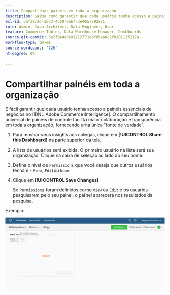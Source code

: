 ```yaml
---
title: Compartilhar painéis em toda a organização
description: Saiba como garantir que cada usuário tenha acesso a painéis comerciais essenciais no [!DNL Commerce Intelligence].
exl-id: 5afa8c3c-1673-4350-babf-3e4657292871
role: Admin, Data Architect, Data Engineer, User
feature: Commerce Tables, Data Warehouse Manager, Dashboards
source-git-commit: 6e2f9e4a9e91212771e6f6baa8c2f8101125217a
workflow-type: tm+mt
source-wordcount: '126'
ht-degree: 0%

---
```


# Compartilhar painéis em toda a organização

É fácil garantir que cada usuário tenha acesso a painéis essenciais de negócios no [!DNL Adobe Commerce Intelligence]. O compartilhamento universal de painéis de controle facilita maior colaboração e transparência em toda a organização, fornecendo uma única &quot;fonte de verdade&quot;.

1. Para mostrar seus insights aos colegas, clique em **[!UICONTROL Share this Dashboard]** na parte superior da tela.

1. A lista de usuários será exibida. O primeiro usuário na lista será sua organização. Clique na caixa de seleção ao lado do seu nome.

1. Defina o nível de `Permissions` que você deseja que outros usuários tenham - `View`, `Edit`ou `None`.

1. Clique em **[!UICONTROL Save Changes]**.

   Se `Permissions` foram definidos como `View` ou `Edit` e os usuários pesquisarem pelo seu painel, o painel aparecerá nos resultados da pesquisa.

Exemplo:

![compartilhar painel](../../assets/share.gif)<!--{: width="675" height="311"}-->
